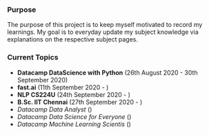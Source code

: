 ### Purpose 
  The purpose of this project is to keep myself motivated to record my learnings.
  My goal is to everyday update my subject knowledge via explanations on the respective subject pages.


### Current Topics
  -   **Datacamp DataScience with Python** (26th August 2020 - 30th September 2020)
  -   **fast.ai** (11th September 2020 - )
  -   **NLP CS224U** (24th September 2020 - )
  -   **B.Sc. IIT Chennai** (27th September 2020 - )
  -   *Datacamp Data Analyst* ()
  -   *Datacamp Data Science for Everyone* ()
  -   *Datacamp Machine Learning Scientis* ()
